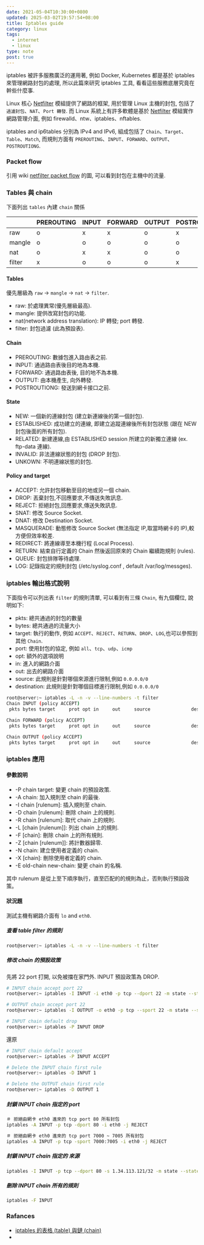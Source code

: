```yaml
---
date: 2021-05-04T10:30:00+0800
updated: 2025-03-02T19:57:54+08:00
title: Iptables guide
category: linux
tags:
  - internet
  - linux
type: note
post: true
---
```


iptables 被許多服務廣泛的運用著, 例如 Docker, Kubernetes 都是基於 iptables 來管理網路封包的處理, 所以此篇來研究 iptables 工具, 看看這些服務底層究竟在幹些什麼事.

<!--more-->

Linux 核心 [Netfilter] 模組提供了網路的框架, 用於管理 Linux 主機的封包, 包括了`過濾封包`、`NAT`、`Port 轉發`. 而 Linux 系統上有許多軟體是基於 [Netfilter] 模組實作網路管理介面, 例如 firewalld、ntw、iptables、nftables.

iptables and ip6tables 分別為 IPv4 and IPv6, 組成包括了 `Chain`、`Target`、`Table`、`Match`, 而規則方面有 `PREROUTING`、`INPUT`、`FORWARD`、`OUTPUT`、`POSTROUTIONG`.

### Packet flow

引用 wiki [netfilter packet flow](https://upload.wikimedia.org/wikipedia/commons/3/37/Netfilter-packet-flow.svg
) 的圖, 可以看到封包在主機中的流量.

### Tables 與 chain

下面列出 `tables` 內建 `chain` 關係

|        | PREROUTING | INPUT | FORWARD | OUTPUT | POSTROUTIONG |
| ------ | ---------- | ----- | ------- | ------ | ------------ |
| raw    | o          | x     | x       | o      | x            |
| mangle | o          | o     | o       | o      | o            |
| nat    | o          | x     | x       | o      | o            |
| filter | x          | o     | o       | o      | x            |

#### Tables

優先層級為 `raw` -> `mangle` -> `nat` -> `filter`.

* raw: 於處理異常(優先層級最高).
* mangle: 提供改寫封包的功能.
* nat(network address translation): IP 轉發; port 轉發.
* filter: 封包過濾 (此為預設表).

#### Chain

* PREROUTING: 數據包進入路由表之前.
* INPUT: 通過路由表後目的地為本機.
* FORWARD: 通過路由表後, 目的地不為本機.
* OUTPUT: 由本機產生, 向外轉發.
* POSTROUTIONG: 發送到網卡接口之前.

#### State

* NEW: 一個新的連線封包 (建立新連線後的第一個封包).
* ESTABLISHED: 成功建立的連線, 即建立追蹤連線後所有封包狀態 (跟在 NEW 封包後面的所有封包).
* RELATED: 新建連線,由 ESTABLISHED session 所建立的新獨立連線 (ex. ftp-data 連線).
* INVALID: 非法連線狀態的封包 (DROP 封包).
* UNKOWN: 不明連線狀態的封包.

#### Policy and target

* ACCEPT: 允許封包移動至目的地或另一個 chain.
* DROP: 丟棄封包,不回應要求,不傳送失敗訊息.
* REJECT: 拒絕封包,回應要求,傳送失敗訊息.
* SNAT: 修改 Source Socket.
* DNAT: 修改 Destination Socket.
* MASQUERADE: 動態修改 Source Socket (無法指定 IP,取當時網卡的 IP),較方便但效率較差.
* REDIRECT: 將連線導至本機行程 (Local Process).
* RETURN: 結束自行定義的 Chain 然後返回原來的 Chain 繼續跑規則 (rules).
* QUEUE: 封包排隊等待處理.
* LOG: 記錄指定的規則封包 (/etc/syslog.conf , default /var/log/messges).

### iptables 輸出格式說明

下面指令可以列出表 `filter` 的規則清單, 可以看到有三條 `Chain`, 有九個欄位, 說明如下:

* pkts: 總共通過的封包的數量
* bytes: 總共通過的流量大小
* target: 執行的動作, 例如 `ACCEPT`、`REJECT`、`RETURN`、`DROP`、`LOG`,也可以參照到其他 `Chain`.
* port: 使用封包的協定, 例如 `all`、`tcp`、`udp`、`icmp`
* opt: 額外的選項說明
* in: 進入的網路介面
* out: 出去的網路介面
* source: 此規則是針對哪個來源進行限制,例如 `0.0.0.0/0`
* destination: 此規則是針對哪個目標進行限制,例如 `0.0.0.0/0`

```bash
root@server:~ iptables -L -n -v --line-numbers -t filter
Chain INPUT (policy ACCEPT)
 pkts bytes target     prot opt in     out     source               destination

Chain FORWARD (policy ACCEPT)
 pkts bytes target     prot opt in     out     source               destination

Chain OUTPUT (policy ACCEPT)
 pkts bytes target     prot opt in     out     source               destination
```

### iptables 應用

#### 參數說明

* -P chain target: 變更 chain 的預設政策.
* -A chain: 加入規則至 chain 的最後.
* -I chain [rulenum]: 插入規則至 chain.
* -D chain [rulenum]: 刪除 chain 上的規則.
* -R chain [rulenum]: 取代 chain 上的規則.
* -L [chain [rulenum]]: 列出 chain 上的規則.
* -F [chain]: 刪除 chain 上的所有規則.
* -Z [chain [rulenum]]: 將計數器歸零.
* -N chain: 建立使用者定義的 chain.
* -X [chain]: 刪除使用者定義的 chain.
* -E old-chain new-chain: 變更 chain 的名稱.

其中 rulenum 是從上至下順序執行，直至匹配的的規則為止，否則執行預設政策。

#### 狀況題

測試主機有網路介面有 `lo` and `eth0`.

##### 查看 table filter 的規則

```bash
root@server:~ iptables -L -n -v --line-numbers -t filter
```

##### 修改 chain 的預設政策

先將 22 port 打開, 以免被擋在家門外. INPUT 預設政策為 DROP.

```bash
# INPUT chain accept port 22
root@server:~ iptables -I INPUT -i eth0 -p tcp --dport 22 -m state --state NEW,ESTABLISHED -j ACCEPT

# OUTPUT chain accept port 22
root@server:~ iptables -I OUTPUT -o eth0 -p tcp --sport 22 -m state --state ESTABLISHED -j ACCEPT

# INPUT chain default drop
root@server:~ iptables -P INPUT DROP
```

還原

```bash
# INPUT chain default accept
root@server:~ iptables -P INPUT ACCEPT

# Delete the INPUT chain first rule
root@server:~ iptables -D INPUT 1

# Delete the OUTPUT chain first rule
root@server:~ iptables -D OUTPUT 1
```

##### 封鎖 INPUT chain 指定的 port

```bash
＃ 拒絕由網卡 eth0 進來的 tcp port 80 所有封包
iptables -A INPUT -p tcp -dport 80 -i eth0 -j REJECT

＃ 拒絕由網卡 eth0 進來的 tcp port 7000 ~ 7005 所有封包
iptables -A INPUT -p tcp -sport 7000:7005 -i eth0 -j REJECT
```

##### 封鎖 INPUT chain 指定的 來源

```bash
iptables -I INPUT -p tcp --dport 80 -s 1.34.113.121/32 -m state --state ESTABLISHED -j REJECT
```

##### 刪除 INPUT chain 所有的規則

```bash
iptables -F INPUT
```

### Rafances

- [iptables 的表格 (table) 與鏈 (chain)](http://linux.vbird.org/linux_server/0250simple_firewall.php#netfilter_chain)
- [Netfilter]: https://www.netfilter.org/
